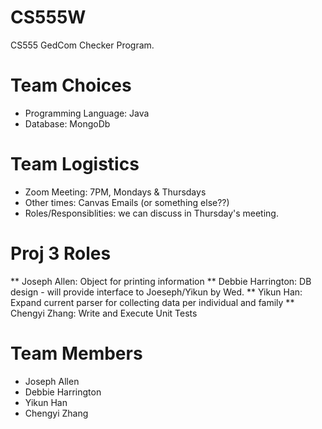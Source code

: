 # CS555W
CS555 GedCom Checker Program.

# Team Choices
* Programming Language: Java
* Database: MongoDb 

# Team Logistics
* Zoom Meeting: 7PM, Mondays & Thursdays
* Other times: Canvas Emails (or something else??)
* Roles/Responsiblities: we can discuss in Thursday's meeting.   

# Proj 3 Roles  
** Joseph Allen: Object for printing information
** Debbie Harrington: DB design - will provide interface to Joeseph/Yikun by Wed.
** Yikun Han: Expand current parser for collecting data per individual and family
** Chengyi Zhang: Write and Execute Unit Tests

# Team Members

* Joseph Allen
* Debbie Harrington
* Yikun Han
* Chengyi Zhang

